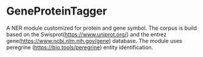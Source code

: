 # GeneProteinTagger  
A NER module customized for protein and gene symbol. The corpus is build based on the Swisprot(https://www.uniprot.org/) and 
the entrez gene(https://www.ncbi.nlm.nih.gov/gene) database.  The module uses peregrine (https://bio.tools/peregrine) entity identification.
